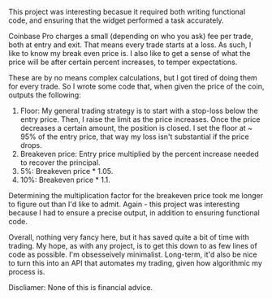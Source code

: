 This project was interesting becasue it required both writing functional code, and ensuring that the widget performed a task accurately.

Coinbase Pro charges a small (depending on who you ask) fee per trade, both at entry and exit. 
That means every trade starts at a loss. As such, I like to know my break even price is. I also like to get a sense of what the price will be after certain percent increases, to temper expectations.

These are by no means complex calculations, but I got tired of doing them for every trade. So I wrote some code that, when given the price of the coin, outputs the following: 

1. Floor:  My general trading strategy is to start with a stop-loss below the entry price. Then, I raise the limit as the price increases. Once the price decreases a certain amount, the position is closed. I set the floor at ~ 95% of the entry price, that way my loss isn't substantial if the price drops.
2. Breakeven price:  Entry price multiplied by the percent increase needed to recover the principal.
3. 5%:  Breakeven price * 1.05.
4. 10%:  Breakeven price * 1.1. 

Determining the multiplication factor for the breakeven price took me longer to figure out than I'd like to admit. 
Again - this project was interesting because I had to ensure a precise output, in addition to ensuring functional code.

Overall, nothing very fancy here, but it has saved quite a bit of time with trading. 
My hope, as with any project, is to get this down to as few lines of code as possible. I'm obsesseively minimalist. Long-term, it'd also be nice to turn this into an API that automates my trading, given how algorithmic my process is.


Discliamer:  None of this is financial advice.
